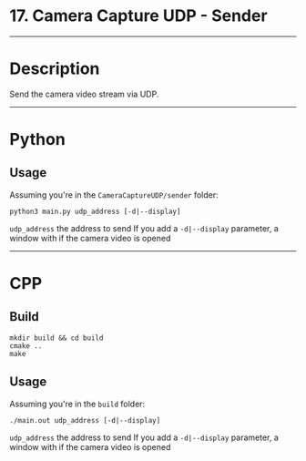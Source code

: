 # 17. Camera Capture UDP - Sender

---

# Description

Send the camera video stream via UDP.

---

# Python

## Usage

Assuming you're in the `CameraCaptureUDP/sender` folder:

```
python3 main.py udp_address [-d|--display]
```

`udp_address` the address to send
If you add a `-d|--display` parameter, a window with if the camera video is opened

---

# CPP

## Build

```
mkdir build && cd build
cmake ..
make
```

## Usage

Assuming you're in the `build` folder:

```
./main.out udp_address [-d|--display]
```

`udp_address` the address to send
If you add a `-d|--display` parameter, a window with if the camera video is opened
